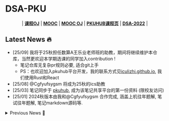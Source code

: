 
# DSA-PKU

<p align="center">
| <a href="http://dsa.openjudge.cn/"><b>课程OJ</b></a> 
| <a href="https://www.icourse163.org/learn/PKU-1002534001?tid=1467144741#/learn/content"><b>MOOC</b></a> 
| <a href="http://dsalgo.openjudge.cn/"><b>MOOC OJ</b></a> 
| <a href="https://pkuhub.cn/course/1830"><b>PKUHUB课程页</b></a> 
| <a href="https://www.lyt0112.com/blog/course_review-zh#%E6%95%B0%E6%8D%AE%E7%BB%93%E6%9E%84%E4%B8%8E%E7%AE%97%E6%B3%95-a"><b>DSA-2022</b></a> |
</p>

## Latest News 🔥
- [25/09] 我将于25秋担任数算A王乐业老师班的助教，期间将继续维护本仓库，当然更欢迎本学期选课的同学加入contribution ! 
  - 笔记仓库无复杂pr规则必要, 适合git上手
  - PS：也欢迎加入pkuhub平台开发，我的联系方式见[iculizhi.github.io](iculizhi.github.io), 我们使用Rust和React
- [25/08] @Cgfyufsygsm 将成为25秋的ics助教
- [25/03] 笔记同步于 [pkuhub](https://pkuhub.cn/material/2), 成为该笔记共享平台的第一份资料 (限校友访问)
- [25/01] 2024秋版本由我和@Cgfyufsygsm 合作完成, 涵盖上机往年题解, 笔试往年题解, 笔记markdown源码等.



<details>
<summary> Previous News 📜</summary>

# 24秋更新日志
## 2025/1/4
- 考前最后一天, push了很多次, 群里讨论也激烈. 
- 22期末答案差不多了, 但是note v2.4里只精选了16和21, 以及笔记整体还是有一些缺憾, 考前不会再改了.
- insight写的不够深刻, 不如我的博弈论库, 数算这边我的主要发明有 : 内排序的算法整理(一些口诀), 还有满 $m$ 叉树的green公式(这个是真的强大, 无处不在), 另外单独整理贯穿了各种树的旋转, 其他的就比较细碎了.
- xj拼尽全力了只能做这些, 希望能为数算A学习体验的改善做一点点贡献. 期待后来者的补充, 无论是继续往年题精选, 还是修正和引申一些总结... 
- 诸君好运!
## 2025/1/2
- 22数算期末答案 : 我自己做的, 不确定对不对, 有人做完可以对对答案, vx15705694836
- DSA-notes-下半学期v2.2 : 已吃透16, 21两套. 
  - 但是再往后就没题目做了, 求求大爹们v我份往年题吧😭😭😭
  - 50r一套收 19,20,21,23 没答案也行
## 2025/1/1
新年第一push, 先给最屑的数算
- DSA-notes-下半学期v2.0 : 在相应知识点加易错/有争议/学习小组里有人问的往年题, 已写好css样式, 火速更新中 
## 2024/12/26
- DSA-notes-7-12 : 笔记7-12合集, 按考纲整理, 不时穿插方便记忆的insight

## 2024/12/25
- 22数算期末(尚无答案) : 还缺19,20,23 
## 2024/12/21
- mooc 期末考试 (题目选项均与去年相同)

## 2024/12/20
- 书面 11, 12

下面准备参考大纲尽快更新 note 11和12, 力争本周末结束数算的知识体系
## 2024/12/18 9:00
考前最后一push
- import brain as algorithm : 目前包括kmp, dij, floyd, kruskal, 二分法, 归并排序的简化模版, 供和我一样非oier的同学硬背代码
- 默写常用算法.cpp : 如题, 配套import brain as algorithm, 提供样例以检测代码正确性
- 重新整理了目录
## 2024/12/16
- stl and c++ : 完结
- import brain as algorithm : 希望能在明天之前极限整理一波上机常用算法的代码, 包括kmp, dij等

## 2024/12/15

- 21 年普通班上机题题解+代码

by [Cgfyufsygsm](https://github.com/Cgfyufsygsm/)

## 2024/12/7

前两天有点忙, 更新不及时, 争取今天更完
- 书面 9, 10
- note 9

> 似乎有同学不知道数算有所谓"复习大纲", 于是我把这个文件放到根目录来了
## 2024/12/5

- 20、22、23 年普通班上机题题解+代码

by [Cgfyufsygsm](https://github.com/Cgfyufsygsm/)

## 2024/12/2

- mooc 12
- 24 期中

by [Cgfyufsygsm](https://github.com/Cgfyufsygsm/)

## 2024/11/27

- 笔记 7,8
## 2024/11/18
- mooc 10-11
## 2024/11/15
- oj 10-12
- mooc期中答案, 换号做了两遍今年一遍往年, 题目选项应该都没换
  - mooc的作用就是给国家精品课刷数据, 水成这样抄不抄其实都满分
- 别做太快了, 填完答题卡再挂机个一个小时
## 2024/11/12
- oj8, 书面8
## 2024/11/11
大家节日快乐!
- 书面 7
## 2024/11/5
- 更新我以为正确的22年期中答案
## 2024/11/2
- 笔记 6
## 2024/10/31
- 更新一些从室友那继承/树洞买的期中往年题

## 2024/10/29
- mooc 8-9
- 抄mooc的话注意有小概率换选项, 有uu在字符串第6题直接抄我的导致错误. 
  - 同一个号第一次和第二次答题之间也有可能换. 
  - 包括之前我唯一一次两次机会后错的一道, 也是因为我抄了第一次的答案被mooc网换选项坑了.
## 2024/10/24
- 书面 6

## 2024/10/23
- oj : 5-7
- 书面 5
- 应群u要求开源, 树的绘图我用的python的graphviz库,可以看我的[参考代码](https://github.com/ICUlizhi/game-theroy-of-pku-gg-and-nsd/blob/main/hj2024/answer/images/graph-generator.ipynb) 

欠账: 书面6,笔记6. 正在写
## 2024/10/22
前段时间有点忙,现在回来补天了×
- 笔记 5-二叉树

课件模版满天飞, 又没有找到写的特别好的笔记, 于是准备自己写一些重点章节的
- 精力有限不能为一些过程绘图, 于是用伪代码代替
- 本人风格 : 会用精炼的抽象文字概括trivial的过程, 阅读体验因人而异
欠账会在两天内补完

## 2024/10/3
- 书面 4
- oj 4
- mooc 5-7

第二遍做mooc第5章上的第二题时,选项会替换,我没看题导致选错
<p align="center">
  <img src="image/640.gif" alt="1" />
</p>

## 2024/9/21
- 书面 1-3章
## 2024/9/19
- oj 第三章栈与队列
- mooc 第四章
## 2024/9/15
#### 中秋节前所有任务完成
- oj 第二章线性表
- mooc 前三章




</details>


